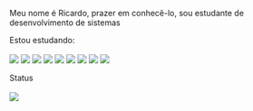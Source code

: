 Meu nome é Ricardo, prazer em conhecê-lo, sou estudante de desenvolvimento de sistemas

Estou estudando:
<br><br>
<img src="https://img.shields.io/badge/html5%20-%23E34F26.svg?&style=for-the-badge&logo=html5&logoColor=dodgerblue&color=white"/>
<img src="https://img.shields.io/badge/css3%20-%231572B6.svg?&style=for-the-badge&logo=css3&logoColor=dodgerblue&color=white"/>
<img src="https://img.shields.io/badge/php-%23777BB4.svg?&style=for-the-badge&logo=php&logoColor=dodgerblue&color=white"/>
<img src="https://img.shields.io/badge/java-%23ED8B00.svg?&style=for-the-badge&logo=java&logoColor=dodgerblue&color=white"/>
<img src="https://img.shields.io/badge/c++%20-%2300599C.svg?&style=for-the-badge&logo=c%2B%2B&logoColor=dodgerblue&color=white"/>
<img src="https://img.shields.io/badge/python%20-%2314354C.svg?&style=for-the-badge&logo=python&logoColor=dodgerblue&color=white"/>
<img src="https://img.shields.io/badge/kotlin-%230095D5.svg?&style=for-the-badge&logo=kotlin&logoColor=dodgerblue&color=white"/>
<img src="https://img.shields.io/badge/react_native%20-%2320232a.svg?&style=for-the-badge&logo=react&logoColor=dodgerblue&color=white"/>
<img src="https://img.shields.io/badge/laravel%20-%23FF2D20.svg?&style=for-the-badge&logo=laravel&logoColor=dodgerblue&color=white"/>


Status
<br><br>
<img src="https://bad-apple-github-readme.vercel.app/api?show_bg=1&username=RLC02">
